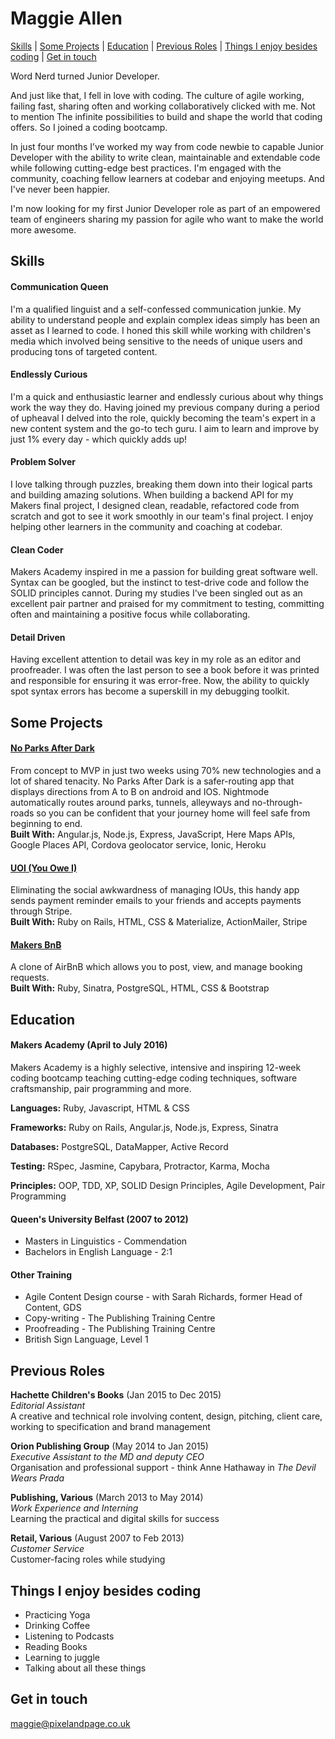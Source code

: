 # Maggie Allen

[Skills](#skills) | [Some Projects](#projects) | [Education](#education) | [Previous Roles](#roles) | [Things I enjoy besides coding](#interests) | [Get in touch](#contact)

Word Nerd turned Junior Developer.

And just like that, I fell in love with coding. The culture of agile working, failing fast, sharing often and working collaboratively clicked with me. Not to mention The infinite possibilities to build and shape the world that coding offers. So I joined a coding bootcamp.

In just four months I’ve worked my way from code newbie to capable Junior Developer with the ability to write clean, maintainable and extendable code while following cutting-edge best practices. I'm engaged with the community, coaching fellow learners at codebar and enjoying meetups. And I've never been happier.

I'm now looking for my first Junior Developer role as part of an empowered team of engineers sharing my passion for agile who want to make the world more awesome.

## <a name="skills">Skills</a>

#### Communication Queen

I'm a qualified linguist and a self-confessed communication junkie. My ability to understand people and explain complex ideas simply has been an asset as I learned to code. I honed this skill while working with children's media which involved being sensitive to the needs of unique users and producing tons of targeted content.

#### Endlessly Curious

I'm a quick and enthusiastic learner and endlessly curious about why things work the way they do. Having joined my previous company during a period of upheaval I delved into the role, quickly becoming the team's expert in a new content system and the go-to tech guru. I aim to learn and improve by just 1% every day - which quickly adds up!

#### Problem Solver

I love talking through puzzles, breaking them down into their logical parts and building amazing solutions. When building a backend API for my Makers final project, I designed clean, readable, refactored code from scratch and got to see it work smoothly in our team's final project. I enjoy helping other learners in the community and coaching at codebar.

#### Clean Coder

Makers Academy inspired in me a passion for building great software well. Syntax can be googled, but the instinct to test-drive code and follow the SOLID principles cannot. During my studies I've been singled out as an excellent pair partner and praised for my commitment to testing, committing often and maintaining a positive focus while collaborating.

#### Detail Driven

Having excellent attention to detail was key in my role as an editor and proofreader. I was often the last person to see a book before it was printed and responsible for ensuring it was error-free. Now, the ability to quickly spot syntax errors has become a superskill in my debugging toolkit.

## <a name="projects">Some Projects</a>

#### [No Parks After Dark](https://github.com/pixelandpage/noParksAfterDarkBackend)

From concept to MVP in just two weeks using 70% new technologies and a lot of shared tenacity. No Parks After Dark is a safer-routing app that displays directions from A to B on android and IOS. Nightmode automatically routes around parks, tunnels, alleyways and no-through-roads so you can be confident that your journey home will feel safe from beginning to end.  
**Built With:** Angular.js, Node.js, Express, JavaScript, Here Maps APIs, Google Places API, Cordova geolocator service, Ionic, Heroku

#### [UOI (You Owe I)](https://github.com/pixelandpage/uoi)

Eliminating the social awkwardness of managing IOUs, this handy app sends payment reminder emails to your friends and accepts payments through Stripe.  
**Built With:** Ruby on Rails, HTML, CSS & Materialize, ActionMailer, Stripe

#### [Makers BnB](https://github.com/pixelandpage/makersBnB)

A clone of AirBnB which allows you to post, view, and manage booking requests.  
**Built With:** Ruby, Sinatra, PostgreSQL, HTML, CSS & Bootstrap

## <a name="education">Education</a>

#### Makers Academy (April to July 2016)

Makers Academy is a highly selective, intensive and inspiring 12-week coding bootcamp teaching cutting-edge coding techniques, software craftsmanship, pair programming and more.

**Languages:**
Ruby, Javascript, HTML & CSS

**Frameworks:**
Ruby on Rails, Angular.js, Node.js, Express, Sinatra

**Databases:**
PostgreSQL, DataMapper, Active Record

**Testing:**
RSpec, Jasmine, Capybara, Protractor, Karma, Mocha

**Principles:**
OOP, TDD, XP, SOLID Design Principles, Agile Development, Pair Programming

#### Queen's University Belfast (2007 to 2012)

- Masters in Linguistics - Commendation
- Bachelors in English Language - 2:1

#### Other Training

- Agile Content Design course - with Sarah Richards, former Head of Content, GDS
- Copy-writing - The Publishing Training Centre
- Proofreading - The Publishing Training Centre
- British Sign Language, Level 1

## <a name="roles">Previous Roles</a>

**Hachette Children's Books** (Jan 2015 to Dec 2015)   
*Editorial Assistant*  
A creative and technical role involving content, design, pitching, client care, working to specification and brand management

**Orion Publishing Group** (May 2014 to Jan 2015)    
*Executive Assistant to the MD and deputy CEO*  
Organisation and professional support - think Anne Hathaway in *The Devil Wears Prada*

**Publishing, Various** (March 2013 to May 2014)   
*Work Experience and Interning*  
Learning the practical and digital skills for success

**Retail, Various** (August 2007 to Feb 2013)   
*Customer Service*  
Customer-facing roles while studying

## <a name="interests">Things I enjoy besides coding</a>

- Practicing Yoga
- Drinking Coffee
- Listening to Podcasts
- Reading Books
- Learning to juggle
- Talking about all these things

## <a name="contact">Get in touch</a>

[maggie@pixelandpage.co.uk](mailto:maggie@pixelandpage.co.uk)
